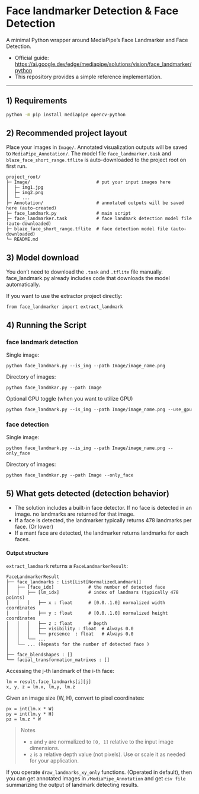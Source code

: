 # Face landmarker Detection & Face Detection

A minimal Python wrapper around MediaPipe’s Face Landmarker and Face Detection.

- Official guide: https://ai.google.dev/edge/mediapipe/solutions/vision/face_landmarker/python  
- This repository provides a simple reference implementation.

---

## 1) Requirements

```bash
python -m pip install mediapipe opencv-python
```

## 2) Recommended project layout

Place your images in `Image/`. Annotated visualization outputs will be saved to `MediaPipe_Annotation/`.
The model file `face_landmarker.task` and `blaze_face_short_range.tflite` is auto-downloaded to the project root on first run.

```
project_root/
├─ Image/                         # put your input images here
│  ├─ img1.jpg
│  ├─ img2.png
│  └─ ...
├─ Annotation/                    # annotated outputs will be saved here (auto-created)
├─ face_landmark.py               # main script
├─ face_landmarker.task           # face landmark detection model file (auto-downloaded)
├─ blaze_face_short_range.tflite  # face detection model file (auto-downloaded)
└─ README.md
```

## 3)  Model download

You don’t need to download the `.task` and `.tflite` file manually.
face_landmark.py already includes code that downloads the model automatically.

If you want to use the extractor project directly:

```
from face_landmarker import extract_landmark
```

## 4) Running the Script
### face landmark detection
Single image:
```
python face_landmark.py --is_img --path Image/image_name.png
```
Directory of images:
```
python face_landmkar.py --path Image
```
Optional GPU toggle (when you want to utilize GPU)
```
python face_landmark.py --is_img --path Image/image_name.png --use_gpu
```

### face detection
Single image:
```
python face_landmark.py --is_img --path Image/image_name.png --only_face
```
Directory of images:
```
python face_landmkar.py --path Image --only_face
```


## 5) What gets detected (detection behavior)
- The solution includes a built-in face detector. If no face is detected in an image. no landmarks are returned for that image.
- If a face is detected, the landmarker typically returns 478 landmarks per face. (Or lower)
- If a mant face are detected, the landmarker returns landmarks for each faces.

#### Output structure

`extract_landmark` returns a `FaceLandmarkerResult`:
```
FaceLandmarkerResult
├── face_landmarks : List[List[NormalizedLandmark]]
│   ├── [face_idx]             # the number of detected face
│   │   ├── [lm_idx]           # index of landmars (typically 478 points)
│   │   │   ├── x : float      # [0.0..1.0] normalized width coordinates
│   │   │   ├── y : float      # [0.0..1.0] normalized height coordinates
│   │   │   ├── z : float      # Depth
│   │   │   ├── visibility : float  # Always 0.0
│   │   │   └── presence  : float   # Always 0.0
│   │   └── ... 
│   └── ... (Repeats for the number of detected face )
│
├── face_blendshapes : []
└── facial_transformation_matrixes : []
```
Accessing the j-th landmark of the i-th face:
```
lm = result.face_landmarks[i][j]
x, y, z = lm.x, lm,y, lm.z
```
Given an image size (W, H), convert to pixel coordinates:
```
px = int(lm.x * W)
py = int(lm.y * H)
pz = lm.z * W
```
> Notes
> - `x` and `y` are normalized to `[0, 1]` relative to the input image dimensions.
> - `z` is a relative depth value (not pixels). Use or scale it as needed for your application.

If you operate `draw_landmarks_xy_only` functions. (Operated in default),
then you can get annotated images in `/MediaPipe_Annotation` and get `csv file` summarizing the output of landmark detecting results.
